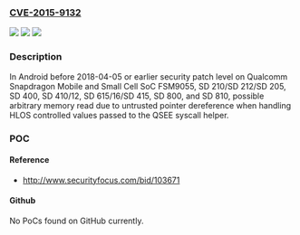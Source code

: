 ### [CVE-2015-9132](https://cve.mitre.org/cgi-bin/cvename.cgi?name=CVE-2015-9132)
![](https://img.shields.io/static/v1?label=Product&message=Snapdragon%20Mobile%2CSmall%20Cell%20SoC&color=blue)
![](https://img.shields.io/static/v1?label=Version&message=FSM9055%2C%20SD%20210%2FSD%20212%2FSD%20205%2C%20SD%20400%2C%20SD%20410%2F12%2C%20SD%20615%2F16%2FSD%20415%2C%20SD%20800%2C%20SD%20810%20&color=brightgreen)
![](https://img.shields.io/static/v1?label=Vulnerability&message=Untrusted%20pointer%20dereference%20may%20cause%20arbitrary%20reads%20in%20QSEE%20syscall%20helper%20module&color=brightgreen)

### Description

In Android before 2018-04-05 or earlier security patch level on Qualcomm Snapdragon Mobile and Small Cell SoC FSM9055, SD 210/SD 212/SD 205, SD 400, SD 410/12, SD 615/16/SD 415, SD 800, and SD 810, possible arbitrary memory read due to untrusted pointer dereference when handling HLOS controlled values passed to the QSEE syscall helper.

### POC

#### Reference
- http://www.securityfocus.com/bid/103671

#### Github
No PoCs found on GitHub currently.

